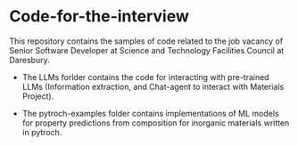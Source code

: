 # Code-for-the-interview

This repository contains the samples of code related to the job vacancy of Senior Software Developer at Science and Technology Facilities Council at Daresbury. 

* The LLMs forlder contains the code for interacting with pre-trained LLMs (Information extraction, and Chat-agent to interact with Materials Project). 

* The pytroch-examples folder contains implementations of ML models for property predictions from composition for inorganic materials written in pytroch.
